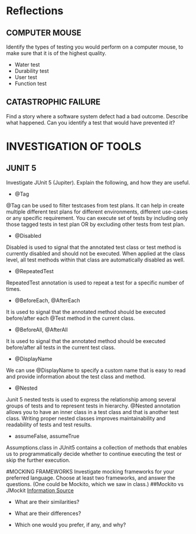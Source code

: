# Reflections
## COMPUTER MOUSE

Identify the types of testing you would perform on a computer mouse, to make sure
that it is of the highest quality.
* Water test
* Durability test  
* User test
* Function test


## CATASTROPHIC FAILURE

Find a story where a software system defect had a bad outcome. Describe what
happened. Can you identify a test that would have prevented it?


# INVESTIGATION OF TOOLS

## JUNIT 5
Investigate JUnit 5 (Jupiter). Explain the following, and how they are useful.

* @Tag

@Tag can be used to filter testcases from test plans. 
It can help in create multiple different test plans for different environments, 
different use-cases or any specific requirement. 
You can execute set of tests by including only those tagged tests in test plan OR 
by excluding other tests from test plan.

* @Disabled

Disabled is used to signal that the annotated test class or test method is currently disabled and should not be executed. 
When applied at the class level, all test methods within that class are automatically disabled as well.
* @RepeatedTest
  
RepeatedTest annotation is used to repeat a test for a specific number of times.

* @BeforeEach, @AfterEach

It is used to signal that the annotated method should be executed before/after each @Test method in the current class.
* @BeforeAll, @AfterAll

It is used to signal that the annotated method should be executed before/after all tests in the current test class.
* @DisplayName

We can use @DisplayName to specify a custom name that is easy to read and provide information about the test class and method.
* @Nested

Junit 5 nested tests is used to express the relationship among several groups of tests and to represent tests in hierarchy. @Nested annotation allows you to have an inner class in a test class and that is another test class. Writing proper nested classes improves maintainability and readability of tests and test results.

* assumeFalse, assumeTrue

Assumptions.class in JUnit5 contains a collection of methods that enables us to programmatically decide whether to continue executing the test or skip the further execution.



#MOCKING FRAMEWORKS
Investigate mocking frameworks for your preferred language. Choose at least two frameworks, and answer the questions.
(One could be Mockito, which we saw in class.)
##Mockito vs JMockit 
[Information Source](https://www.baeldung.com/mockito-vs-easymock-vs-jmockit)

* What are their similarities?


* What are their differences?
  

* Which one would you prefer, if any, and why?






